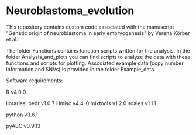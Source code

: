 # Neuroblastoma_evolution

This repository contains custom code associated with the manuscript "Genetic origin of neuroblastoma in early embryogenesis" by Verena Körber et al.

The folder Functions contains function scripts written for the analysis. In the folder Analysis_and_plots you can find scripts to analyze the data with these functions and scripts for plotting. Associated example data (copy number information and SNVs) is provided in the folder Example_data.


Software requirements:

R v4.0.0

libraries: 
bedr v1.0.7 
Hmisc v4.4-0
mixtools v1.2.0
scales v1.1.1

python v3.6.1

pyABC v0.9.13
